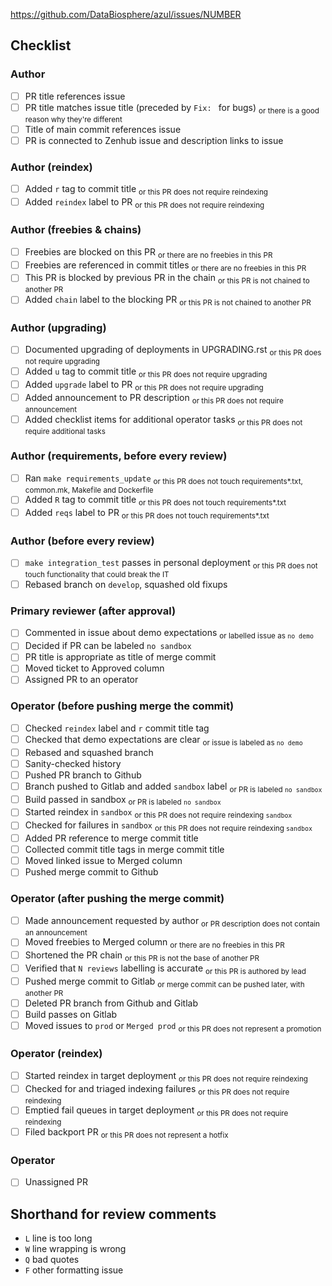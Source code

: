 https://github.com/DataBiosphere/azul/issues/NUMBER


## Checklist


### Author

- [ ] PR title references issue
- [ ] PR title matches issue title (preceded by `Fix: ` for bugs)   <sub>or there is a good reason why they're different</sub>
- [ ] Title of main commit references issue
- [ ] PR is connected to Zenhub issue and description links to issue

### Author (reindex)

- [ ] Added `r` tag to commit title                                 <sub>or this PR does not require reindexing</sub>
- [ ] Added `reindex` label to PR                                   <sub>or this PR does not require reindexing</sub>

### Author (freebies & chains)

- [ ] Freebies are blocked on this PR                               <sub>or there are no freebies in this PR</sub>
- [ ] Freebies are referenced in commit titles                      <sub>or there are no freebies in this PR</sub>
- [ ] This PR is blocked by previous PR in the chain                <sub>or this PR is not chained to another PR</sub>
- [ ] Added `chain` label to the blocking PR                        <sub>or this PR is not chained to another PR</sub>

### Author (upgrading)

- [ ] Documented upgrading of deployments in UPGRADING.rst          <sub>or this PR does not require upgrading</sub>
- [ ] Added `u` tag to commit title                                 <sub>or this PR does not require upgrading</sub>
- [ ] Added `upgrade` label to PR                                   <sub>or this PR does not require upgrading</sub>
- [ ] Added announcement to PR description                          <sub>or this PR does not require announcement</sub>
- [ ] Added checklist items for additional operator tasks           <sub>or this PR does not require additional tasks</sub>

### Author (requirements, before every review)

- [ ] Ran `make requirements_update`                                <sub>or this PR does not touch requirements*.txt, common.mk, Makefile and Dockerfile</sub>
- [ ] Added `R` tag to commit title                                 <sub>or this PR does not touch requirements*.txt</sub>
- [ ] Added `reqs` label to PR                                      <sub>or this PR does not touch requirements*.txt</sub>

### Author (before every review)

- [ ] `make integration_test` passes in personal deployment         <sub>or this PR does not touch functionality that could break the IT</sub>
- [ ] Rebased branch on `develop`, squashed old fixups

### Primary reviewer (after approval)

- [ ] Commented in issue about demo expectations                    <sub>or labelled issue as `no demo`</sub>
- [ ] Decided if PR can be labeled `no sandbox`
- [ ] PR title is appropriate as title of merge commit
- [ ] Moved ticket to Approved column
- [ ] Assigned PR to an operator

### Operator (before pushing merge the commit)

- [ ] Checked `reindex` label and `r` commit title tag
- [ ] Checked that demo expectations are clear                      <sub>or issue is labeled as `no demo`</sub>
- [ ] Rebased and squashed branch
- [ ] Sanity-checked history
- [ ] Pushed PR branch to Github
- [ ] Branch pushed to Gitlab and added `sandbox` label             <sub>or PR is labeled `no sandbox`</sub>
- [ ] Build passed in sandbox                                       <sub>or PR is labeled `no sandbox`</sub>
- [ ] Started reindex in `sandbox`                                  <sub>or this PR does not require reindexing `sandbox`</sub>
- [ ] Checked for failures in `sandbox`                             <sub>or this PR does not require reindexing `sandbox`</sub>
- [ ] Added PR reference to merge commit title
- [ ] Collected commit title tags in merge commit title
- [ ] Moved linked issue to Merged column
- [ ] Pushed merge commit to Github

### Operator (after pushing the merge commit)

- [ ] Made announcement requested by author                         <sub>or PR description does not contain an announcement</sub>
- [ ] Moved freebies to Merged column                               <sub>or there are no freebies in this PR</sub> 
- [ ] Shortened the PR chain                                        <sub>or this PR is not the base of another PR</sub>
- [ ] Verified that `N reviews` labelling is accurate               <sub>or this PR is authored by lead</sub>
- [ ] Pushed merge commit to Gitlab                                 <sub>or merge commit can be pushed later, with another PR</sub>
- [ ] Deleted PR branch from Github and Gitlab
- [ ] Build passes on Gitlab
- [ ] Moved issues to `prod` or `Merged prod`                       <sub>or this PR does not represent a promotion</sub>

### Operator (reindex) 

- [ ] Started reindex in target deployment                          <sub>or this PR does not require reindexing</sub>
- [ ] Checked for and triaged indexing failures                     <sub>or this PR does not require reindexing</sub>
- [ ] Emptied fail queues in target deployment                      <sub>or this PR does not require reindexing</sub>
- [ ] Filed backport PR                                             <sub>or this PR does not represent a hotfix</sub>

### Operator

- [ ] Unassigned PR


## Shorthand for review comments


- `L` line is too long
- `W` line wrapping is wrong
- `Q` bad quotes
- `F` other formatting issue
